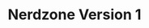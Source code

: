 ---
ee_id_show: '193'
title: Nerdzone Version 1
url: nerdzone-version-1
live_url:
year: '2005'
venue: Migros Museum für Gegenwartskunst
state_country: Zurich
type:
dates:
wwwnews:
wwweblast:
pitch: "​Kinda a pixel show. Lotsa game / software stuff. "
ps:
download:
layout: shows
---